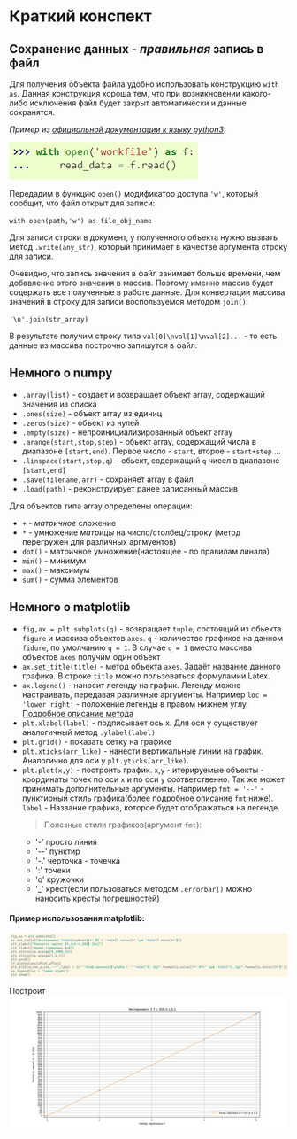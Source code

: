 # Краткий конспект 

## Сохранение данных - _правильная_ запись в файл 

Для получения объекта файла удобно использовать конструкцию `with as`. Данная конструкция хороша тем, что при возникновении какого-либо исключения файл будет закрыт автоматически и данные сохранятся. 

_Пример из_ [_официальной документации к языку python3_](https://docs.python.org/3/):

![alt text](https://github.com/ShmakovVladimir/MIPTengineering/blob/main/RC_lab/synopsis/openFile.png)


Передадим в функцию `open()` модификатор доступа `'w'`, который сообщит, что файл открыт для записи:

`with open(path,'w') as file_obj_name`

Для записи строки в документ, у полученного объекта нужно вызвать метод `.write(any_str)`, который принимает в качестве аргумента строку для записи. 

Очевидно, что запись значения в файл занимает больше времени, чем добавление этого значения в массив. Поэтому именно массив будет содержать все полученные в работе данные.
Для конвертации массива значений в строку для записи воспользуемся методом `join()`:

`'\n'.join(str_array)` 

В результате получим строку типа `val[0]\nval[1]\nval[2]...` - то есть данные из массива построчно запишутся в файл.

## Немного о numpy

- `.array(list)` - создает и возвращает объект array, содержащий значения из списка
- `.ones(size)` - объект array из единиц
- `.zeros(size)` - объект из нулей
- `.empty(size)` - непроинициализированный объект array
- `.arange(start,stop,step)` - обьект array, содержащий числа в диапазоне `[start,end)`. Первое число - `start`, второе - `start+step` ...
- `.linspace(start,stop,q)` - обьект, содержащий `q` чисел в диапазоне `[start,end]`
- `.save(filename,arr)` - сохраняет array в файл 
- `.load(path)` - реконструирует ранее записанный массив

Для объектов типа array определены операции:

- `+` - _матричное_ сложение
- `*` - умножение _матрицы_ на число/cтолбец/строку (метод перегружен для различных аргмуентов)
- `dot()` - матричное умножение(настоящее - по правилам линала)
- `min()` - минимум
- `max()` - максимум 
- `sum()` - сумма элементов


## Немного о matplotlib

- `fig,ax = plt.subplots(q)` - возвращает `tuple`, состоящий из обьекта `figure` и массива объектов `axes`. `q` - количество графиков на данном `fidure`, по умолчанию `q = 1`. В случае `q = 1` вместо массива объектов `axes` получим один объект
- `ax.set_title(title)` - метод объекта `axes`. Задаёт название данного графика. В строке `title` можно пользоваться формуламии Latex.
- `ax.legend()` - наносит легенду на график. Легенду можно настраивать, передавая различные аргументы. Например `loc = 'lower right'` - положение легенды в правом нижнем углу. [Подробное описание метода](https://matplotlib.org/3.5.0/api/_as_gen/matplotlib.pyplot.legend.html)
- `plt.xlabel(label)` - подписывает ось x. Для оси y существует аналогичный метод `.ylabel(label)`
- `plt.grid()` - показать сетку на графике
- `plt.xticks(arr_like)` - нанести вертикальные линии на график. Аналогично для оси y `plt.yticks(arr_like)`.
- `plt.plot(x,y)` - построить график. `x`,`y` - итерируемые объекты - координаты точек по оси `x` и по оси `y` соответственно. Так же может принимать дополнительные аргументы. Например `fmt = '--'` - пунктирный стиль графика(более подробное описание `fmt` ниже). `label` - Название графика, которое будет отображаться на легенде.
	> Полезные стили графиков(аргумент `fmt`):
	- '-'      	просто линия 
	- '--'     	пунктир
	- '-.'      черточка - точечка
	- ':'       точеки 
	- 'o'       кружочки 
	- '_'       крест(если пользоваться методом `.errorbar()` можно наносить кресты погрешностей)

#### Пример использования matplotlib:
![alt text](https://github.com/ShmakovVladimir/MIPTengineering/blob/main/RC_lab/synopsis/example1.png)

Построит 
![alt text](https://github.com/ShmakovVladimir/MIPTengineering/blob/main/RC_lab/synopsis/exp3.png)


